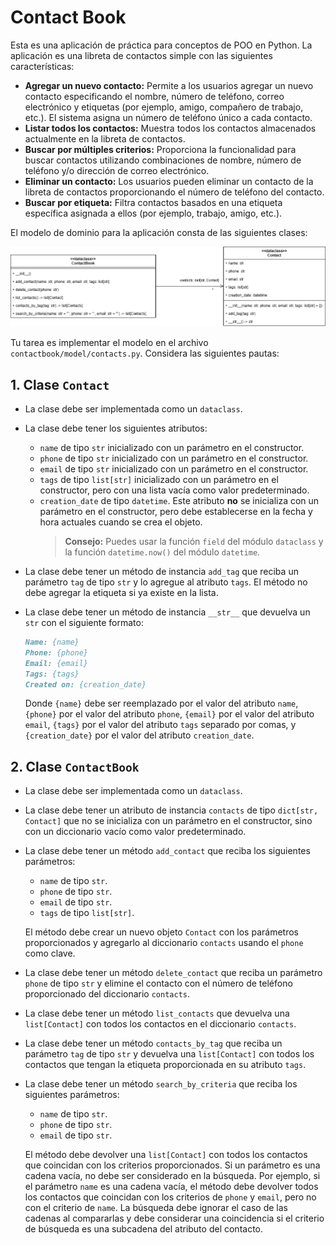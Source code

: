 # Contact Book

Esta es una aplicación de práctica para conceptos de POO en Python. La aplicación es una libreta de contactos simple con las siguientes características:

- **Agregar un nuevo contacto:** Permite a los usuarios agregar un nuevo contacto especificando el nombre, número de teléfono, correo electrónico y etiquetas (por ejemplo, amigo, compañero de trabajo, etc.). El sistema asigna un número de teléfono único a cada contacto.
- **Listar todos los contactos:** Muestra todos los contactos almacenados actualmente en la libreta de contactos.
- **Buscar por múltiples criterios:** Proporciona la funcionalidad para buscar contactos utilizando combinaciones de nombre, número de teléfono y/o dirección de correo electrónico.
- **Eliminar un contacto:** Los usuarios pueden eliminar un contacto de la libreta de contactos proporcionando el número de teléfono del contacto.
- **Buscar por etiqueta:** Filtra contactos basados en una etiqueta específica asignada a ellos (por ejemplo, trabajo, amigo, etc.).

El modelo de dominio para la aplicación consta de las siguientes clases:

![Modelo de Dominio de Libreta de Contactos](assets/images/contactbook-model.png)

Tu tarea es implementar el modelo en el archivo `contactbook/model/contacts.py`. Considera las siguientes pautas:

## 1. Clase `Contact`

- La clase debe ser implementada como un `dataclass`.
- La clase debe tener los siguientes atributos:
  - `name` de tipo `str` inicializado con un parámetro en el constructor.
  - `phone` de tipo `str` inicializado con un parámetro en el constructor.
  - `email` de tipo `str` inicializado con un parámetro en el constructor.
  - `tags` de tipo `list[str]` inicializado con un parámetro en el constructor, pero con una lista vacía como valor predeterminado.
  - `creation_date` de tipo `datetime`. Este atributo **no** se inicializa con un parámetro en el constructor, pero debe establecerse en la fecha y hora actuales cuando se crea el objeto.
    > **Consejo:** Puedes usar la función `field` del módulo `dataclass` y la función `datetime.now()` del módulo `datetime`.
- La clase debe tener un método de instancia `add_tag` que reciba un parámetro `tag` de tipo `str` y lo agregue al atributo `tags`. El método no debe agregar la etiqueta si ya existe en la lista.
- La clase debe tener un método de instancia `__str__` que devuelva un `str` con el siguiente formato:

    ```markdown
    Name: {name}
    Phone: {phone}
    Email: {email}
    Tags: {tags}
    Created on: {creation_date}
    ```

    Donde `{name}` debe ser reemplazado por el valor del atributo `name`, `{phone}` por el valor del atributo `phone`, `{email}` por el valor del atributo `email`, `{tags}` por el valor del atributo `tags` separado por comas, y `{creation_date}` por el valor del atributo `creation_date`.

## 2. Clase `ContactBook`

- La clase debe ser implementada como un `dataclass`.
- La clase debe tener un atributo de instancia `contacts` de tipo `dict[str, Contact]` que no se inicializa con un parámetro en el constructor, sino con un diccionario vacío como valor predeterminado.
- La clase debe tener un método `add_contact` que reciba los siguientes parámetros:

  - `name` de tipo `str`.
  - `phone` de tipo `str`.
  - `email` de tipo `str`.
  - `tags` de tipo `list[str]`.

  El método debe crear un nuevo objeto `Contact` con los parámetros proporcionados y agregarlo al diccionario `contacts` usando el `phone` como clave.
- La clase debe tener un método `delete_contact` que reciba un parámetro `phone` de tipo `str` y elimine el contacto con el número de teléfono proporcionado del diccionario `contacts`.
- La clase debe tener un método `list_contacts` que devuelva una `list[Contact]` con todos los contactos en el diccionario `contacts`.
- La clase debe tener un método `contacts_by_tag` que reciba un parámetro `tag` de tipo `str` y devuelva una `list[Contact]` con todos los contactos que tengan la etiqueta proporcionada en su atributo `tags`.
- La clase debe tener un método `search_by_criteria` que reciba los siguientes parámetros:

  - `name` de tipo `str`.
  - `phone` de tipo `str`.
  - `email` de tipo `str`.

  El método debe devolver una `list[Contact]` con todos los contactos que coincidan con los criterios proporcionados. Si un parámetro es una cadena vacía, no debe ser considerado en la búsqueda. Por ejemplo, si el parámetro `name` es una cadena vacía, el método debe devolver todos los contactos que coincidan con los criterios de `phone` y `email`, pero no con el criterio de `name`. La búsqueda debe ignorar el caso de las cadenas al compararlas y debe considerar una coincidencia si el criterio de búsqueda es una subcadena del atributo del contacto.
